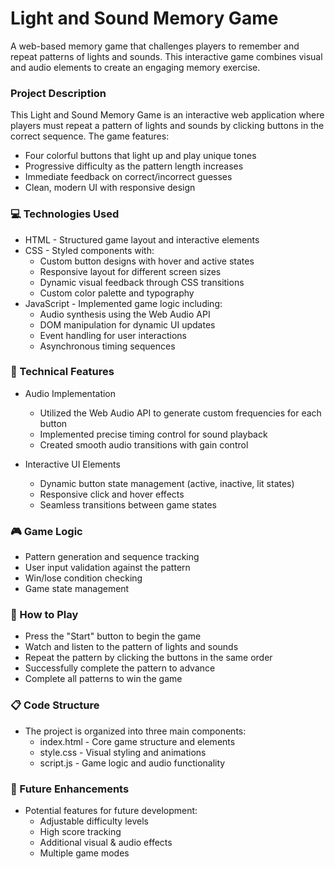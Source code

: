 # Light and Sound Memory Game

A web-based memory game that challenges players to remember and repeat patterns of lights and sounds. This interactive game combines visual and audio elements to create an engaging memory exercise.

### Project Description
This Light and Sound Memory Game is an interactive web application where players must repeat a pattern of lights and sounds by clicking buttons in the correct sequence. The game features:

- Four colorful buttons that light up and play unique tones
- Progressive difficulty as the pattern length increases
- Immediate feedback on correct/incorrect guesses
- Clean, modern UI with responsive design

### 💻 Technologies Used

- HTML - Structured game layout and interactive elements
- CSS - Styled components with:
  - Custom button designs with hover and active states
  - Responsive layout for different screen sizes
  - Dynamic visual feedback through CSS transitions
  - Custom color palette and typography
- JavaScript - Implemented game logic including:
  - Audio synthesis using the Web Audio API
  - DOM manipulation for dynamic UI updates
  - Event handling for user interactions
  - Asynchronous timing sequences



### 🔧 Technical Features
- Audio Implementation
  - Utilized the Web Audio API to generate custom frequencies for each button
  - Implemented precise timing control for sound playback
  - Created smooth audio transitions with gain control

- Interactive UI Elements
  - Dynamic button state management (active, inactive, lit states)
  - Responsive click and hover effects
  - Seamless transitions between game states

### 🎮 Game Logic
- Pattern generation and sequence tracking
- User input validation against the pattern
- Win/lose condition checking
- Game state management

### 🔑 How to Play
- Press the "Start" button to begin the game
- Watch and listen to the pattern of lights and sounds
- Repeat the pattern by clicking the buttons in the same order
- Successfully complete the pattern to advance
- Complete all patterns to win the game

### 📋 Code Structure
- The project is organized into three main components:
  - index.html - Core game structure and elements
  - style.css - Visual styling and animations
  - script.js - Game logic and audio functionality

### 🎯 Future Enhancements
- Potential features for future development:
  - Adjustable difficulty levels
  - High score tracking
  - Additional visual & audio effects
  - Multiple game modes
